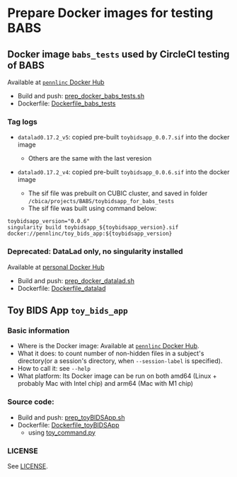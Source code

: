 # Prepare Docker images for testing BABS

## Docker image `babs_tests` used by CircleCI testing of BABS
Available at [`pennlinc` Docker Hub](https://hub.docker.com/r/pennlinc/babs_tests)
* Build and push: [prep_docker_babs_tests.sh](prep_docker_babs_tests.sh)
* Dockerfile: [Dockerfile_babs_tests](Dockerfile_babs_tests)

### Tag logs
* `datalad0.17.2_v5`: copied pre-built `toybidsapp_0.0.7.sif` into the docker image
    * Others are the same with the last veresion

* `datalad0.17.2_v4`: copied pre-built `toybidsapp_0.0.6.sif` into the docker image
    * The sif file was prebuilt on CUBIC cluster, and saved in folder `/cbica/projects/BABS/toybidsapp_for_babs_tests`
    * The sif file was built using command below:
```
toybidsapp_version="0.0.6"
singularity build toybidsapp_${toybidsapp_version}.sif docker://pennlinc/toy_bids_app:${toybidsapp_version}
```


### Deprecated: DataLad only, no singularity installed
Available at [personal Docker Hub](https://hub.docker.com/r/chenyingzhao/datalad)
* Build and push: [prep_docker_datalad.sh](prep_docker_datalad.sh)
* Dockerfile: [Dockerfile_datalad](Dockerfile_datalad)


## Toy BIDS App `toy_bids_app`
### Basic information
* Where is the Docker image: Available at [`pennlinc` Docker Hub](https://hub.docker.com/r/pennlinc/toy_bids_app).
* What it does: to count number of non-hidden files in a subject's directory(or a session's directory, when `--session-label` is specified). 
* How to call it: see `--help`
* What platform: Its Docker image can be run on both amd64 (Linux + probably Mac with Intel chip) and arm64 (Mac with M1 chip)

### Source code:
* Build and push: [prep_toyBIDSApp.sh](prep_toyBIDSApp.sh)
* Dockerfile: [Dockerfile_toyBIDSApp](Dockerfile_toyBIDSApp)
    * using [toy_command.py](toy_command.py)

### LICENSE
See [LICENSE](LICENSE).